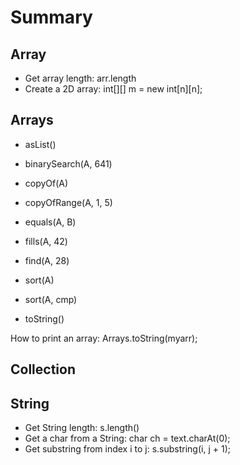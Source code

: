 # Summary

## Array
* Get array length: arr.length
* Create a 2D array: int[][] m = new int[n][n];

## Arrays
* asList()

* binarySearch(A, 641)

* copyOf(A)

* copyOfRange(A, 1, 5)

* equals(A, B)

* fills(A, 42)

* find(A, 28)

* sort(A)

* sort(A, cmp)

* toString()

How to print an array: 
Arrays.toString(myarr);

## Collection

## String
* Get String length: s.length()
* Get a char from a String: char ch = text.charAt(0);
* Get substring from index i to j: s.substring(i, j + 1);
